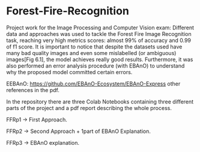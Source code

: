# Forest-Fire-Recognition
Project work for the Image Processing and Computer Vision exam:
Different data and approaches was used to tackle the Forest Fire Image Recognition task, reaching very high metrics scores: almost 99\% of accuracy and 0.99 of f1 score. 
It is important to notice that despite the datasets used have many bad quality images and even some mislabelled (or ambiguous) images[Fig 6.1], the model achieves really good results. Furthermore, it was also performed an error analysis procedure (with EBAnO) to understand why the proposed model committed certain errors.

EEBAnO: https://github.com/EBAnO-Ecosystem/EBAnO-Express
other references in the pdf.

In the repository there are three Colab Notebooks containing three different parts of the project and a pdf report describing the whole process.

FFRp1 -> First Approach.

FFRp2 -> Second Approach + 1part of EBAnO Explanation.

FFRp3 -> EBAnO explanation.


